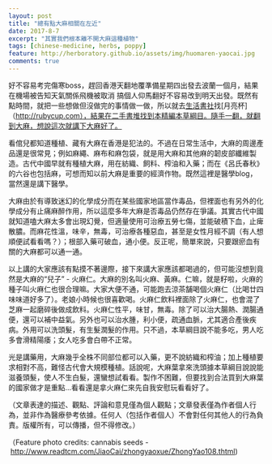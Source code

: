 ```yaml
---
layout: post
title: "總有點大麻相關在左近"
date: 2017-8-7
excerpt: "其實我們根本離不開大麻這種植物"
tags: [chinese-medicine, herbs, poppy]
feature: http://herboratory.github.io/assets/img/huomaren-yaocai.jpg
comments: true
---
```


好不容易考完傷寒boss，趕回香港天翻地覆準備星期四出發去波蘭一個月，結果在機場被告知天氣關係飛機被取消 搞個人仰馬翻好不容易改到明天出發。既然有點時間，就把一些想做但沒做完的事情做一做，所以就去[生活書社](https://www.facebook.com/livingbookspacehk/)找[月亮杯]（http://rubycup.com），結果在二手書堆找到本精編本草綱目。隨手一翻，就翻到大麻，想說這次就講下大麻好了。

看倌兒都知道種植、藏有大麻在香港是犯法的。不過在日常生活中，大麻的周邊產品還是很常見；例如麻繩、麻布和麻包袋，就是用大麻和其他麻的韌皮部纖維製造。古代中國早就有種植大麻，用在紡織、飼料、榨油和入藥；而在《呂氏春秋》的六谷也包括麻，可想而知以前大麻是重要的經濟作物。既然這裡是醫學blog，當然還是講下醫學。

大麻由於有導致迷幻的化學成分而在某些國家地區當作毒品，但裡面也有另外的化學成分有止痛麻醉作用，所以這麼多年大麻是否毒品仍然存在爭議。其實古代中國就知道嗑大麻太多會出現幻覺，但適量使用可治療五勞七傷，並能破積下血，止痺散膿。而麻花性溫，味辛，無毒，可治療各種惡血，甚至是女性月經不調（有人想順便試看看嗎？）；根部入藥可破血，通小便。反正呢，簡單來說，只要跟瘀血有關的大麻都可以通一通。

以上講的大家應該有點摸不著邊際，接下來講大家應該都喝過的，但可能沒想到竟然是大麻的“兒子” - 火麻仁。大麻的別名叫火麻、黃麻。仁嘛，就是籽啦，火麻的種子叫火麻仁也很合理嘛。大家大便不通，可能跑去涼茶舗喝個火麻仁（比喝廿四味味道好多了）。老娘小時候也很喜歡喝。火麻仁飲料裡面除了火麻仁，也會混了芝麻一起磨碎後做成飲料。火麻仁性平，味甘，無毒。除了可以治大腸熱、潤腸通便，還可以補中益氣。另外也可以治水腫，利小便，疏通血脈，尤其適合產後疾病。外用可以洗頭髮，有生髮潤髮的作用。只不過，本草綱目說不能多吃，男人吃多會滑精陽痿；女人吃多會白帶不正常。

光是講藥用，大麻幾乎全株不同部位都可以入藥，更不說紡織和榨油；加上種植要求相對不高，難怪古代會大規模種植。話說呢，大麻葉拿來洗頭據本草綱目說說能滋養頭髮，使人不生白髮，還蠻想試看看。製作不困難，但要找到合法買到大麻葉的國家做才是重點...看看還是拿火麻仁來先自我安慰玩看看好了。

（文章表達的描述、觀點、評論和意見僅為個人觀點；文章發表僅為作者個人行為，並非作為醫療參考依據。任何人（包括作者個人）不會對任何其他人的行為負責。版權所有，可以傳播，但不得修改。）

（Feature photo credits: cannabis seeds - http://www.readtcm.com/JiaoCai/zhongyaoxue/ZhongYao108.thtml)